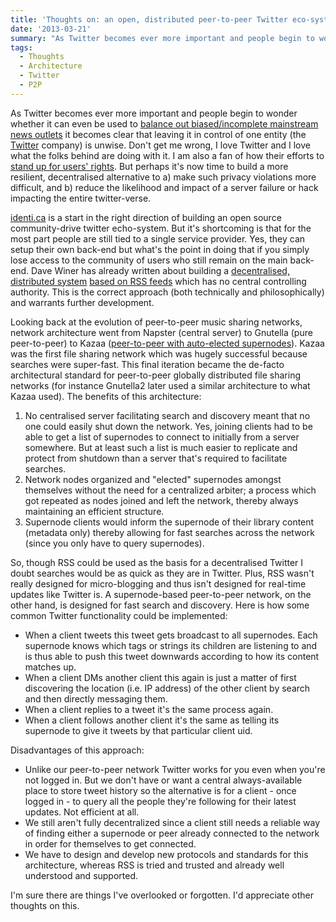 ```yaml
---
title: 'Thoughts on: an open, distributed peer-to-peer Twitter eco-system'
date: '2013-03-21'
summary: "As Twitter becomes ever more important and people begin to wonder whether it can even be used to [balance out biased&#47;incomplete mainstream news outlets](http:&#47;&#47;mediamatters.org&#47;blog&#47;2013&#47;03&#47;18&#47;could-twitter-have-stopped-the-medias-rush-to-w&#47;193074) it becomes clear that leaving it in control of one entity (the [Twitter](http:&#47;&#47;www.twitter.com&#47;) company) is unwise. Don't get me wrong, I love Twitter and I love what the folks behind are doing with it. I am also a fan of how their efforts to [stand up for users' rights](http:&#47;&#47;www.nbcbayarea.com&#47;news&#47;local&#47;Twitter-Goes-to-Court-to-Protect-User-Data-150665965.html). But perhaps it's now time to build a more resilient, decentralised alternative to a) make such privacy violations more difficult, and b) reduce the likelihood and impact of a server failure or hack impacting the entire twitter-verse.\r\n"
tags:
  - Thoughts
  - Architecture
  - Twitter
  - P2P
---
```

As Twitter becomes ever more important and people begin to wonder whether it can even be used to [balance out biased/incomplete mainstream news outlets](http://mediamatters.org/blog/2013/03/18/could-twitter-have-stopped-the-medias-rush-to-w/193074) it becomes clear that leaving it in control of one entity (the [Twitter](http://www.twitter.com/) company) is unwise. Don't get me wrong, I love Twitter and I love what the folks behind are doing with it. I am also a fan of how their efforts to [stand up for users' rights](http://www.nbcbayarea.com/news/local/Twitter-Goes-to-Court-to-Protect-User-Data-150665965.html). But perhaps it's now time to build a more resilient, decentralised alternative to a) make such privacy violations more difficult, and b) reduce the likelihood and impact of a server failure or hack impacting the entire twitter-verse.

[identi.ca](http://www.identi.ca/) is a start in the right direction of building an open source community-drive twitter echo-system. But it's shortcoming is that for the most part people are still tied to a single service provider. Yes, they can setup their own back-end but what's the point in doing that if you simply lose access to the community of users who still remain on the main back-end. Dave Winer has already written about building a [decentralised, distributed system](http://orangejuiceliberationfront.com/building-a-distributed-twitter/) [based on RSS feeds](http://scripting.com/stories/2012/07/25/anOpenTwitterlikeEcosystem.html) which has no central controlling authority. This is the correct approach (both technically and philosophically) and warrants further development.

Looking back at the evolution of peer-to-peer music sharing networks, network architecture went from Napster (central server) to Gnutella (pure peer-to-peer) to Kazaa ([peer-to-peer with auto-elected supernodes](http://computer.howstuffworks.com/kazaa3.htm)). Kazaa was the first file sharing network which was hugely successful because searches were super-fast. This final iteration became the de-facto architectural standard for peer-to-peer globally distributed file sharing networks (for instance Gnutella2 later used a similar architecture to what Kazaa used). The benefits of this architecture:

1. No centralised server facilitating search and discovery meant that no one could easily shut down the network. Yes, joining clients had to be able to get a list of supernodes to connect to initially from a server somewhere. But at least such a list is much easier to replicate and protect from shutdown than a server that's required to facilitate searches.
2. Network nodes organized and "elected" supernodes amongst themselves without the need for a centralized arbiter; a process which got repeated as nodes joined and left the network, thereby always maintaining an efficient structure.
3. Supernode clients would inform the supernode of their library content (metadata only) thereby allowing for fast searches across the network (since you only have to query supernodes).

So, though RSS could be used as the basis for a decentralised Twitter I doubt searches would be as quick as they are in Twitter. Plus, RSS wasn't really designed for micro-blogging and thus isn't designed for real-time updates like Twitter is. A supernode-based peer-to-peer network, on the other hand, is designed for fast search and discovery. Here is how some common Twitter functionality could be implemented:

* When a client tweets this tweet gets broadcast to all supernodes. Each supernode knows which tags or strings its children are listening to and is thus able to push this tweet downwards according to how its content matches up.
* When a client DMs another client this again is just a matter of first discovering the location (i.e. IP address) of the other client by search and then directly messaging them.
* When a client replies to a tweet it's the same process again.
* When a client follows another client it's the same as telling its supernode to give it tweets by that particular client uid.

Disadvantages of this approach:

* Unlike our peer-to-peer network Twitter works for you even when you're not logged in. But we don't have or want a central always-available place to store tweet history so the alternative is for a client - once logged in - to query all the people they're following for their latest updates. Not efficient at all.
* We still aren't fully decentralized since a client still needs a reliable way of finding either a supernode or peer already connected to the network in order for themselves to get connected.
* We have to design and develop new protocols and standards for this architecture, whereas RSS is tried and trusted and already well understood and supported.

I'm sure there are things I've overlooked or forgotten. I'd appreciate other thoughts on this.
